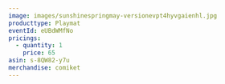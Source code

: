 ```yaml
---
image: images/sunshinespringmay-versionevpt4hyvgaienhl.jpg
producttype: Playmat
eventId: eUBdWMfNo
pricings:
  - quantity: 1
    price: 65
asin: s-8QW82-y7u
merchandise: comiket
---
```

